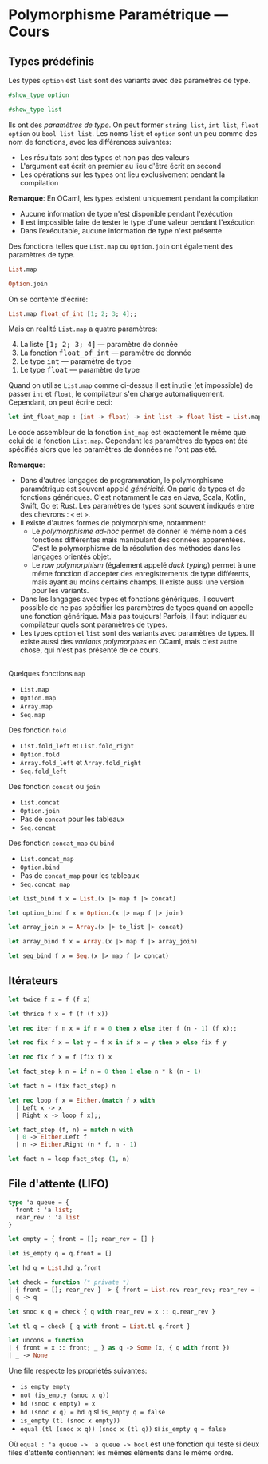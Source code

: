 # Polymorphisme Paramétrique &mdash; Cours

## Types prédéfinis

Les types `option` est `list` sont des variants avec des paramètres de type.
```ocaml
#show_type option
```

```ocaml
#show_type list
```

Ils ont des _paramètres de type_. On peut former `string list`, `int list`,
`float option` ou `bool list list`. Les noms `list` et `option` sont un peu
comme des nom de fonctions, avec les différences suivantes:
- Les résultats sont des types et non pas des valeurs
- L'argument est écrit en premier au lieu d'être écrit en second
- Les opérations sur les types ont lieu exclusivement pendant la compilation

**Remarque**: En OCaml, les types existent uniquement pendant la compilation
- Aucune information de type n'est disponible pendant l'exécution
- Il est impossible faire de tester le type d'une valeur pendant l'exécution
- Dans l’exécutable, aucune information de type n'est présente

Des fonctions telles que `List.map` ou `Option.join` ont également des
paramètres de type.
```ocaml
List.map
```

```ocaml
Option.join
```

On se contente d'écrire:
```ocaml
List.map float_of_int [1; 2; 3; 4];;
```

Mais en réalité `List.map` a quatre paramètres:
<ol reversed>
  <li>La liste <tt>[1; 2; 3; 4]</tt> &mdash; paramètre de donnée</li>
  <li>La fonction <tt>float_of_int</tt> &mdash; paramètre de donnée</li>
  <li>Le type <tt>int</tt> &mdash; paramètre de type</li>
  <li>Le type <tt>float</tt> &mdash; paramètre de type</li>
</ol>

Quand on utilise `List.map` comme ci-dessus il est inutile (et impossible) de
passer `int` et `float`, le compilateur s'en charge automatiquement. Cependant,
on peut écrire ceci:
```ocaml
let int_float_map : (int -> float) -> int list -> float list = List.map
```

Le code assembleur de la fonction `int_map` est exactement le même que celui de
la fonction `List.map`. Cependant les paramètres de types ont été spécifiés
alors que les paramètres de données ne l'ont pas été.

**Remarque**:
* Dans d'autres langages de programmation, le polymorphisme paramétrique est
souvent appelé _généricité_. On parle de types et de fonctions génériques.
C'est notamment le cas en Java, Scala, Kotlin, Swift, Go et Rust. Les paramètres
de types sont souvent indiqués entre des chevrons : `<` et `>`.
* Il existe d'autres formes de polymorphisme, notamment:
    - Le _polymorphisme ad-hoc_ permet de donner le même nom a des fonctions
      différentes mais manipulant des données apparentées. C'est le
      polymorphisme de la résolution des méthodes dans les langages orientés
      objet.
    - Le _row polymorphism_ (également appelé _duck typing_) permet à une même
      fonction d'accepter des enregistrements de type différents, mais ayant au
      moins certains champs. Il existe aussi une version pour les variants.
* Dans les langages avec types et fonctions génériques, il souvent possible de
ne pas spécifier les paramètres de types quand on appelle une fonction
générique. Mais pas toujours! Parfois, il faut indiquer au compilateur quels
sont paramètres de types.
* Les types `option` et `list` sont des variants avec paramètres de types. Il
  existe aussi des _variants polymorphes_ en OCaml, mais c'est autre chose, qui
  n'est pas présenté de ce cours.

## 

Quelques fonctions `map`
- `List.map`
- `Option.map`
- `Array.map`
- `Seq.map`

Des fonction `fold`
- `List.fold_left` et `List.fold_right`
- `Option.fold`
- `Array.fold_left` et `Array.fold_right`
- `Seq.fold_left`

Des fonction `concat` ou `join`
- `List.concat`
- `Option.join`
- Pas de `concat` pour les tableaux
- `Seq.concat`

Des fonction `concat_map` ou `bind`
- `List.concat_map`
- `Option.bind`
- Pas de `concat_map` pour les tableaux
- `Seq.concat_map`

```ocaml
let list_bind f x = List.(x |> map f |> concat)
```

```ocaml
let option_bind f x = Option.(x |> map f |> join)
```

```ocaml
let array_join x = Array.(x |> to_list |> concat)
```

```ocaml
let array_bind f x = Array.(x |> map f |> array_join)
```

```ocaml
let seq_bind f x = Seq.(x |> map f |> concat)
```

## Itérateurs

```ocaml
let twice f x = f (f x)
```

```ocaml
let thrice f x = f (f (f x))
```

```ocaml
let rec iter f n x = if n = 0 then x else iter f (n - 1) (f x);;
```

```ocaml
let rec fix f x = let y = f x in if x = y then x else fix f y
```

```ocaml
let rec fix f x = f (fix f) x
```

```ocaml
let fact_step k n = if n = 0 then 1 else n * k (n - 1)
```

```ocaml
let fact n = (fix fact_step) n
```

```ocaml
let rec loop f x = Either.(match f x with
  | Left x -> x
  | Right x -> loop f x);;
```

```ocaml
let fact_step (f, n) = match n with
  | 0 -> Either.Left f
  | n -> Either.Right (n * f, n - 1)
```

```ocaml
let fact n = loop fact_step (1, n)
```

## File d'attente (LIFO)

```ocaml
type 'a queue = {
  front : 'a list;
  rear_rev : 'a list
}
```

```ocaml
let empty = { front = []; rear_rev = [] }
```

```ocaml
let is_empty q = q.front = []
```

```ocaml
let hd q = List.hd q.front
```

```ocaml
let check = function (* private *)
| { front = []; rear_rev } -> { front = List.rev rear_rev; rear_rev = [] }
| q -> q
```

```ocaml
let snoc x q = check { q with rear_rev = x :: q.rear_rev }
```

```ocaml
let tl q = check { q with front = List.tl q.front }
```

```ocaml
let uncons = function
| { front = x :: front; _ } as q -> Some (x, { q with front })
| _ -> None
```

Une file respecte les propriétés suivantes:
- `is_empty empty`
- `not (is_empty (snoc x q))`
- `hd (snoc x empty) = x`
- `hd (snoc x q) = hd q` si `is_empty q = false`
- `is_empty (tl (snoc x empty))`
- `equal (tl (snoc x q)) (snoc x (tl q))` si `is_empty q = false`

Où `equal : 'a queue -> 'a queue -> bool` est une fonction qui teste si deux
files d'attente contiennent les mêmes éléments dans le même ordre.


